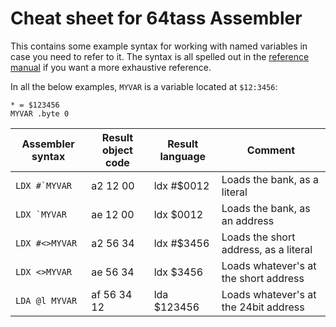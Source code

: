 # Cheat sheet for 64tass Assembler

This contains some example syntax for working with named variables in case you need to refer to it. The syntax is all spelled out in the [reference manual](https://tass64.sourceforge.net) if you want a more exhaustive reference.

In all the below examples, ```MYVAR``` is a variable located at ```$12:3456```:
```
* = $123456
MYVAR .byte 0
```

| Assembler syntax         | Result object code |  Result language | Comment                        |
| ------------------------ | ------------------ | ---------------- | ------------------------------ | 
| ```LDX #`MYVAR```        | a2 12 00           | ldx #$0012       |  Loads the bank, as a literal  | 
| ```LDX `MYVAR```         | ae 12 00           | ldx $0012        |  Loads the bank, as an address | 
| ```LDX #<>MYVAR```       | a2 56 34           | ldx #$3456       |  Loads the short address, as a literal       | 
| ```LDX <>MYVAR```        | ae 56 34           | ldx $3456        |  Loads whatever's at the short address       | 
| ```LDA @l MYVAR```       | af 56 34 12        | lda $123456      |  Loads whatever's at the 24bit address       | 
